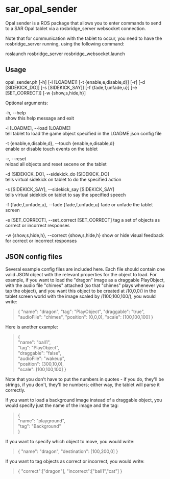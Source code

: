 # sar\_opal\_sender
Opal sender is a ROS package that allows you to enter commands to send to a SAR Opal tablet via a rosbridge\_server websocket connection.

Note that for communication with the tablet to occur, you need to have the rosbridge\_server running, using the following command:

roslaunch rosbridge\_server rosbridge\_websocket.launch

## Usage
opal\_sender.ph \[-h\] \[-l \[LOADME\]\] \[-t \{enable,e,disable,d\}\] \[-r\] \[-d \[SIDEKICK\_DO\]\] \[-s \[SIDEKICK\_SAY\]\] \[-f \{fade,f,unfade,u\}\] \[-e \[SET\_CORRECT\]\] \[-w \{show,s,hide,h\}\]

Optional arguments:

-h, --help  
show this help message and exit

-l \[LOADME\], --load \[LOADME\]  
tell tablet to load the game object specified in the LOADME json config file

-t \{enable,e,disable,d\}, --touch \{enable,e,disable,d\}  
enable or disable touch events on the tablet

-r, --reset  
reload all objects and reset secene on the tablet

-d \[SIDEKICK\_DO\], --sidekick\_do \[SIDEKICK\_DO\]  
tells virtual sidekick on tablet to do the specified action

-s \[SIDEKICK\_SAY\], --sidekick\_say [SIDEKICK\_SAY]  
tells virtual sidekick on tablet to say the specified speech

-f \{fade,f,unfade,u\}, --fade \{fade,f,unfade,u\}
fade or unfade the tablet screen

-e \[SET\_CORRECT\], --set\_correct \[SET\_CORRECT\]
tag a set of objects as correct or incorrect responses
 
-w \{show,s,hide,h\}, --correct \{show,s,hide,h\}
show or hide visual feedback for correct or incorrect responses

## JSON config files

Several example config files are included here. Each file should contain one
valid JSON object with the relevant properties for the object to load. For
example, if you want to load the "dragon" image as a draggable PlayObject, with
the audio file "chimes" attached (so that "chimes" plays whenever you tap the
object), and you want this object to be created at /(0,0,0/) in the tablet
screen world with the image scaled by /(100,100,100/), you would write:

> {  "name": "dragon",  "tag": "PlayObject",  "draggable": "true",
> "audioFile": "chimes",  "position": [0,0,0], "scale": [100,100,100] }

Here is another example:
> {  
>    "name": "ball1",  
>    "tag": "PlayObject",  
>    "draggable": "false",  
>    "audioFile": "wakeup",  
>    "position": [300,10,0],  
>    "scale": [100,100,100]
> }

Note that you don't have to put the numbers in quotes - if you do, they'll be strings, if you don't, they'll be numbers; either way, the tablet will parse it correctly.

If you want to load a background image instead of a draggable object, you would specify just the name of the image and the tag:
> {  
>    "name": "playground",  
>    "tag": "Background"  
> }  

If you want to specify which object to move, you would write:
> {
>     "name": "dragon",
>     "destination": [100,200,0]
> }

If you want to tag objects as correct or incorrect, you would write:
> {
>       "correct":["dragon"],
>       "incorrect":["ball1","cat"]
> }

